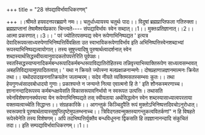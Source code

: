 +++
title = "28 संपद्याविर्भावाधिकरणम्"

+++
।।श्रीमते हयवदनपरब्रह्मणे नमः।। चतुर्धाध्यायस्य चतुर्थः पादः।। विदुषां ब्रह्मप्राप्तिफला गतिरुक्ता। ब्रह्मप्राप्तानां तेषामैश्वर्यप्रकारः चिन्त्यते---- संपद्याविर्भावः स्वेन सब्दात्।।1।। मुक्तःप्रतिज्ञानात्।।2।। आत्मा प्रकरणात्।।3।। ' परं ज्योतिरपसम्पद्य स्वेन रूपेणाभिनिष्पद्यत ' इत्यत्र देवादिरूपवत्साध्यरुपेणाभिनिष्पत्तिर्विवक्षिता उत स्वाभाविकरूपेणाविर्भाव इति अभिनिष्पत्तिस्वेनशब्दाभ्यां रूपस्याभिनिष्पद्यत्वायोगात्। तस्य सुषुप्त्यादिषु पुरुषार्थत्वादर्शनात् स्वेन शब्दास्यार्थसिद्धस्वीयत्वानुवादकतोपपत्तेरिति पूर्वपक्षः। स्वतस्सिद्धस्याप्यनादिकर्मबन्धरूपादिकर्मबन्धरूपाविद्यातिरोहितस्य तन्निवृत्त्याभिव्याक्तिरूपेण साध्यत्वसम्भावत् अबहतिविद्यायामुपपादितत्वात्। ' यथा न क्रियते ज्योत्स्ना मलप्रक्षाळनान्मणेः। दोषप्रहाणान्नज्ञानमात्मनः क्रियेत तथा।। यथोदपादखननात्क्रियतेन जलाम्बरम्। सदेव नीयते व्यक्तिमसतस्सम्भवः कुतः।। तथा हेयगुणध्वंसादवबोधादयो गुणाः। प्रकाश्यन्ते न जन्यन्ते नित्या एवात्मनो हि ते ' इति शौनकस्मरणाच्च। ज्ञानानन्दादिरूपस्य कर्मबन्धक्षयेसति विकासरूपावनिर्भावो न स्वरूपत उत्पत्तिः। तथासति स्वेनविशेषणानर्क्यपत्त्या येन रूपेणाभिनिष्पद्यते तस् स्वीयताया अर्थसिद्धत्वेन स्वेन शब्दस्यासाध्यात्वपरताया वक्तव्यत्वाच्चेति सिद्धान्तः।। संग्रहकारिके।। आगन्तुकं किञ्चिदुपैति रूपं मुक्तोऽभिनिष्पत्तदिवचोऽनुरोधात्। स्वरूपमात्रे पूरुषार्थतायास्सुषुप्तिदृष्टेमुपलम्भनाच्च।। त्रिविदगतवन्मुक्तस्यागन्तुकत्ववितर्कणां" न हि विषहते रूपेस्वेनेति तस्य विशेषणम्। अपि तदभिष्पत्तिर्युक्तैव बन्धविधूनना द्विकसति हि तज्ञ्ज्ञानानन्दादि संकुचितं तदा।। इति सम्पद्याविर्भावाधिकरणम्।।1।।